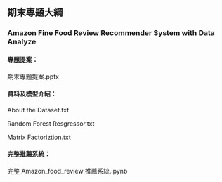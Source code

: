 ## 期末專題大綱
### Amazon Fine Food Review Recommender System with Data Analyze

#### 專題提案：

期末專題提案.pptx

#### 資料及模型介紹：

About the Dataset.txt

Random Forest Resgressor.txt

Matrix Factoriztion.txt

#### 完整推薦系統：

完整 Amazon_food_review 推薦系統.ipynb
